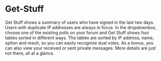 Get-Stuff
=========

Get Stuff shows a summary of users who have signed in the last two days. Users with duplicate IP addresses are always in focus. In the dropdownbox, choose one of the existing polls on your forum and Get Stuff shows four tables sorted in different ways.
The tables are sorted by IP address, name, option and result, so you can easily recognize dual votes.
As a bonus, you can also view your received or sent private messages. More details are just not there, all at a glance.
